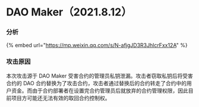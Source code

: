 # DAO Maker（2021.8.12）

### 分析

{% embed url="https://mp.weixin.qq.com/s/N-afjgJD3R3JhlcrFxx12A" %}

### 攻击原因

本次攻击源于 DAO Maker 受害合约的管理员私钥泄漏。攻击者窃取私钥后将受害合约的 DAO 合约替换为了攻击合约，攻击者通过替换后的合约转走了合约中的用户资金。而由于合约部署者在设置完合约管理员后就放弃的合约管理权限，因此目前项目方可能还无法有效的取回合约控制权。
